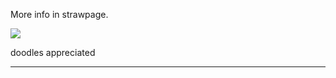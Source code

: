 
More info in strawpage.

<img src="https://64.media.tumblr.com/cd22f0f5a28f8163cd873d9d65031ab2/d86a3efca2dcf375-c7/s400x600/cecdfd21cc4314b1cee36bba445f7054ccbd2aef.pnj"/>


doodles appreciated


--------------------------------------------------------
